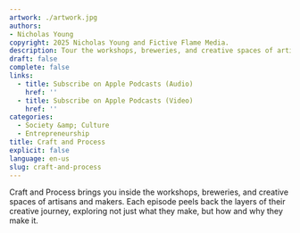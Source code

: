 ```yaml
---
artwork: ./artwork.jpg
authors:
- Nicholas Young
copyright: 2025 Nicholas Young and Fictive Flame Media.
description: Tour the workshops, breweries, and creative spaces of artisans and makers with host Nicholas Young.
draft: false
complete: false
links:
  - title: Subscribe on Apple Podcasts (Audio)
    href: ''
  - title: Subscribe on Apple Podcasts (Video)
    href: ''
categories:
  - Society &amp; Culture
  - Entrepreneurship
title: Craft and Process
explicit: false
language: en-us
slug: craft-and-process
---
```

Craft and Process brings you inside the workshops, breweries, and creative spaces of artisans and makers. Each episode peels back the layers of their creative journey, exploring not just what they make, but how and why they make it.
